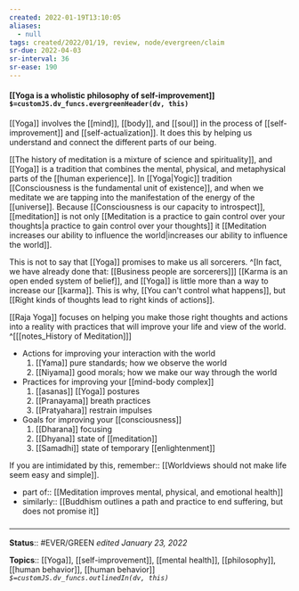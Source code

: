 ```yaml
---
created: 2022-01-19T13:10:05 
aliases:
  - null
tags: created/2022/01/19, review, node/evergreen/claim
sr-due: 2022-04-03
sr-interval: 36
sr-ease: 190
---
```


#### [[Yoga is a wholistic philosophy of self-improvement]] `$=customJS.dv_funcs.evergreenHeader(dv, this)`

[[Yoga]] involves the [[mind]], [[body]], and [[soul]] in the process of [[self-improvement]] and [[self-actualization]]. 
It does this by helping us understand and connect the different parts of our being.

[[The history of meditation is a mixture of science and spirituality]], and [[Yoga]] is a tradition that combines the mental, physical, and metaphysical parts of the [[human experience]].
In [[Yoga|Yogic]] tradition [[Consciousness is the fundamental unit of existence]], and when we meditate we are tapping into the manifestation of the energy of the [[universe]].
Because [[Consciousness is our capacity to introspect]],
[[meditation]] is not only [[Meditation is a practice to gain control over your thoughts|a practice to gain control over your thoughts]] it [[Meditation increases our ability to influence the world|increases our ability to influence the world]].

This is not to say that [[Yoga]] promises to make us all sorcerers.
^[In fact, we have already done that: [[Business people are sorcerers]]]
[[Karma is an open ended system of belief]], and [[Yoga]] is little more than a way to increase our [[karma]].
This is why,
[[You can't control what happens]],
but [[Right kinds of thoughts lead to right kinds of actions]]. 

[[Raja Yoga]] focuses on helping you make those right thoughts and actions into a reality with practices that will improve your life and view of the world.
^[[[notes_History of Meditation]]]
- Actions for improving your interaction with the world
	1. [[Yama]] pure standards; how we observe the world
	2. [[Niyama]] good morals; how we make our way through the world
- Practices for improving your [[mind-body complex]]  
	1. [[asanas]] [[Yoga]] postures
	4. [[Pranayama]] breath practices
	5. [[Pratyahara]] restrain impulses
- Goals for improving your [[consciousness]]  
	1. [[Dharana]] focusing
	7. [[Dhyana]] state of [[meditation]]
	8. [[Samadhi]] state of temporary [[enlightenment]]

If you are intimidated by this, 
remember:: [[Worldviews should not make life seem easy and simple]].

- part of:: [[Meditation improves mental, physical, and emotional health]]
- similarly::	[[Buddhism outlines a path and practice to end suffering, but does not promise it]]

### <hr class="footnote"/>

**Status**:: #EVER/GREEN 
*edited January 23, 2022*

**Topics**:: [[Yoga]], [[self-improvement]], [[mental health]], [[philosophy]], [[human behavior]], [[human behavior]]
*`$=customJS.dv_funcs.outlinedIn(dv, this)`*
